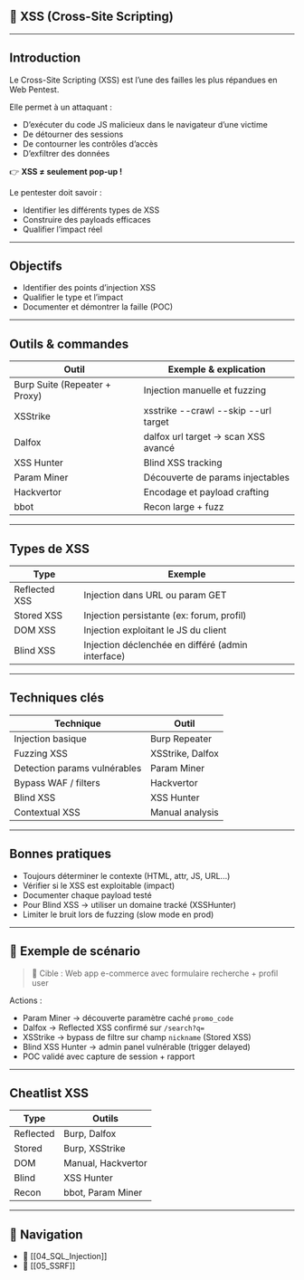 
## 🧨 XSS (Cross-Site Scripting)

---

## Introduction

Le <span class="concept">Cross-Site Scripting (XSS)</span> est l’une des failles les plus répandues en Web Pentest.

Elle permet à un attaquant :
- D’exécuter du code JS malicieux dans le navigateur d’une victime
- De détourner des sessions
- De contourner les contrôles d’accès
- D’exfiltrer des données

👉 **XSS ≠ seulement pop-up !**

Le pentester doit savoir :
- Identifier les différents types de XSS
- Construire des payloads efficaces
- Qualifier l’impact réel

---

## Objectifs

- <span class="goal">Identifier des points d’injection XSS</span>
- <span class="goal">Qualifier le type et l’impact</span>
- <span class="goal">Documenter et démontrer la faille (POC)</span>

---

## Outils & commandes

| Outil | Exemple & explication |
|-------|-----------------------|
| <span class="technology">Burp Suite (Repeater + Proxy)</span> | Injection manuelle et fuzzing |
| <span class="technology">XSStrike</span> | <span class="example">xsstrike --crawl --skip --url target</span> |
| <span class="technology">Dalfox</span> | <span class="example">dalfox url target</span> → scan XSS avancé |
| <span class="technology">XSS Hunter</span> | Blind XSS tracking |
| <span class="technology">Param Miner</span> | Découverte de params injectables |
| <span class="technology">Hackvertor</span> | Encodage et payload crafting |
| <span class="technology">bbot</span> | Recon large + fuzz |

---

## Types de XSS

| Type | Exemple |
|------|---------|
| <span class="concept">Reflected XSS</span> | Injection dans URL ou param GET |
| <span class="concept">Stored XSS</span> | Injection persistante (ex: forum, profil) |
| <span class="concept">DOM XSS</span> | Injection exploitant le JS du client |
| <span class="concept">Blind XSS</span> | Injection déclenchée en différé (admin interface) |

---

## Techniques clés

| Technique | Outil |
|-----------|------|
| <span class="concept">Injection basique</span> | Burp Repeater |
| <span class="concept">Fuzzing XSS</span> | XSStrike, Dalfox |
| <span class="concept">Detection params vulnérables</span> | Param Miner |
| <span class="concept">Bypass WAF / filters</span> | Hackvertor |
| <span class="concept">Blind XSS</span> | XSS Hunter |
| <span class="concept">Contextual XSS</span> | Manual analysis |

---

## Bonnes pratiques

- <span class="best-practice">Toujours déterminer le contexte (HTML, attr, JS, URL...)</span>
- <span class="best-practice">Vérifier si le XSS est exploitable (impact)</span>
- <span class="best-practice">Documenter chaque payload testé</span>
- <span class="best-practice">Pour Blind XSS → utiliser un domaine tracké (XSSHunter)</span>
- <span class="mitigation">Limiter le bruit lors de fuzzing (slow mode en prod)</span>

---

## 🎯 Exemple de scénario

> <span class="note">🧨 Cible :</span> Web app e-commerce avec formulaire recherche + profil user

Actions :
- <span class="technology">Param Miner</span> → découverte paramètre caché `promo_code`
- <span class="technology">Dalfox</span> → Reflected XSS confirmé sur `/search?q=`
- <span class="technology">XSStrike</span> → bypass de filtre sur champ `nickname` (Stored XSS)
- <span class="technology">Blind XSS Hunter</span> → admin panel vulnérable (trigger delayed)
- POC validé avec capture de session + rapport

---

## Cheatlist XSS

| Type | Outils |
|------|--------|
| Reflected | Burp, Dalfox |
| Stored | Burp, XSStrike |
| DOM | Manual, Hackvertor |
| Blind | XSS Hunter |
| Recon | bbot, Param Miner |

---

## 🚀 Navigation

- 🚀 [[04_SQL_Injection]]
- 🚀 [[05_SSRF]]
